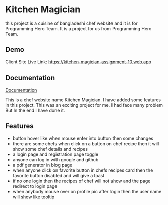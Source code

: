 
# Kitchen Magician

this project is a cuisine of bangladeshi chef website and it is for Programming Hero Team. It is a project for us from Programming Hero Team.



## Demo

Client Site Live Link: https://kitchen-magician-assignment-10.web.app


## Documentation

[Documentation](https://linktodocumentation)

This is a chef website name Kitchen Magician. I have added some features in this project. This was an exciting project for me. I had face many problem But In the end I have done it.
## Features

- button hover like when mouse enter into button then some changes
- there are some chefs when click on a button on chef recipe then it will show some chef details and recipes
- a login page and registration page toggle
- anyone can log in with google and github
- a pdf generator in blog page
- when anyone click on favorite button in chefs recipes card then the favorite button disabled and will give a toast
- if no one login then the recipes of chef will not show and the page redirect to login page
- when anybody mouse over on profile pic after login then the user name will show like tooltip


